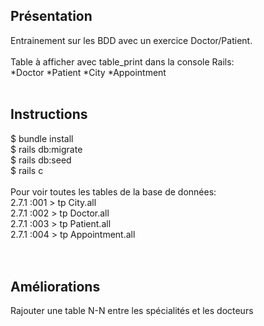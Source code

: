 ## Présentation
Entrainement sur les BDD avec un exercice Doctor/Patient.<br/>
<br/>
Table à afficher avec table_print dans la console Rails:<br/>
*Doctor
*Patient
*City
*Appointment
<br/>
<br/>
## Instructions
$ bundle install <br/>
$ rails db:migrate <br/>
$ rails db:seed <br/>
$ rails c <br/>
<br/>
Pour voir toutes les tables de la base de données: <br/>
2.7.1 :001 > tp City.all <br/>
2.7.1 :002 > tp Doctor.all <br/>
2.7.1 :003 > tp Patient.all <br/>
2.7.1 :004 > tp Appointment.all <br/>
<br/>
<br/>
## Améliorations
Rajouter une table N-N entre les spécialités et les docteurs
